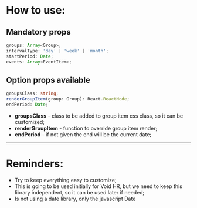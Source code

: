 # How to use:
## Mandatory props
``` typescript
groups: Array<Group>;
intervalType: 'day' | 'week' | 'month';
startPeriod: Date;
events: Array<EventItem>;
```


## Option props available
``` typescript
groupsClass: string;
renderGroupItem(group: Group): React.ReactNode;
endPeriod: Date;
```
   - **groupsClass** - class to be added to group item css class, so it can be customized;
   - **renderGroupItem** - function to override group item render;
   - **endPeriod** - if not given the end will be the current date;


---
# Reminders:
- Try to keep everything easy to customize;
- This is going to be used initially for Void HR, but we need to keep this library independent, so it can be used later if needed;
- Is not using a date library, only the javascript Date
